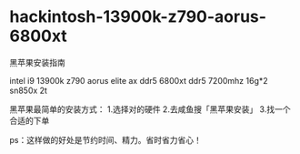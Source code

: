 # hackintosh-13900k-z790-aorus-6800xt
黑苹果安装指南


intel i9 13900k
z790 aorus elite ax ddr5
6800xt
ddr5 7200mhz 16g*2
sn850x 2t

黑苹果最简单的安装方式：
1.选择对的硬件
2.去咸鱼搜「黑苹果安装」
3.找一个合适的下单

ps：这样做的好处是节约时间、精力。省时省力省心！
